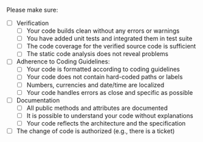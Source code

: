 Please make sure:

- [ ] Verification
  - [ ] Your code builds clean without any errors or warnings
  - [ ] You have added unit tests and integrated them in test suite
  - [ ] The code coverage for the verified source code is sufficient
  - [ ] The static code analysis does not reveal problems

- [ ] Adherence to Coding Guidelines:
  - [ ] Your code is formatted according to coding guidelines
  - [ ] Your code does not contain hard-coded paths or labels
  - [ ] Numbers, currencies and date/time are localized
  - [ ] Your code handles errors as close and specific as possible
     
- [ ] Documentation
  - [ ] All public methods and attributes are documented
  - [ ] It is possible to understand your code without explanations
  - [ ] Your code reflects the architecture and the specification

- [ ] The change of code is authorized (e.g., there is a ticket)
